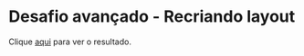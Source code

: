 # Desafio avançado - Recriando layout

Clique [aqui](https://franzwarm.github.io/rocketseat-explorer/nivel02/fase02-desafio-avancado) para ver o resultado.
